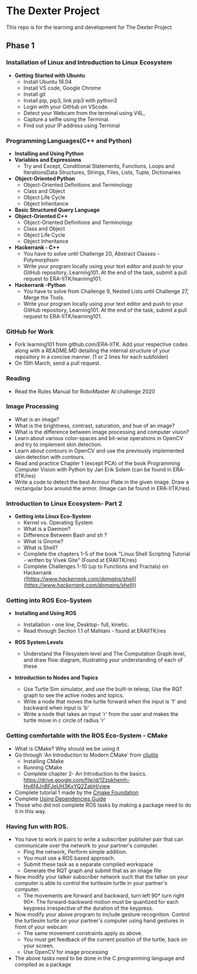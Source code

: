 # The Dexter Project
This repo is for the learning and development for The Dexter Project

## Phase 1

### Installation of Linux and Introduction to Linux Ecosystem

 - **Getting Started with Ubuntu**  
   - Install Ubuntu 16.04  
   - Install VS code, Google Chrome  
   - Install git  
   - Install pip, pip3, link pip3 with python3  
   - Login with your GitHub on VScode.  
   - Detect your Webcam from the terminal using V4L,  
   - Capture a selfie using the Terminal.  
   - Find out your IP address using Terminal  

### Programming Languages(C++ and Python)

 - **Installing and Using Python**    
 - **Variables and Expressions**  
    - Try and Except, Conditional Statements, Functions, Loops and IterationsData Structures, Strings, Files, Lists, Tuple, Dictionaries  
- **Object-Oriented Python**  
  - Object-Oriented Definitions and Terminology  
  - Class and Object  
  - Object Life Cycle  
  - Object Inheritance  
- **Basic Structured Query Language**  
- **Object-Oriented C++**  
    - Object-Oriented Definitions and Terminology  
    - Class and Object  
    - Object Life Cycle  
    - Object Inheritance  
- **Hackerrank - C++**  
  - You have to solve until Challenge 20, Abstract Classes - Polymorphism  
  - Write your program locally using your text editor and push to your GitHub repository, Learning101. At the end of the task, submit a pull request to ERA-IITK/learning101.  
- **Hackerrank -Python**  
  - You have to solve from Challenge 9, Nested Lists until Challenge 27, Merge the Tools.  
  - Write your program locally using your text editor and push to your GitHub repository, Learning101. At the end of the task, submit a pull request to ERA-IITK/learning101.  

### GitHub for Work  
   - Fork learning101 from github.com/ERA-IITK. Add your respective codes along with a README.MD detailing the internal structure of your repository in a concise manner. (1 or 2 lines for each subfolder)  
   - On 15th March, send a pull request.  

### Reading  

  - Read the Rules Manual for RoboMaster AI challenge 2020  

### Image Processing  

  - What is an image?  
  - What is the brightness, contrast, saturation, and hue of an image?  
  - What is the difference between image processing and computer vision?  
  - Learn about various color-spaces and bit-wise operations in OpenCV and try to implement skin detection.  
  - Learn about contours in OpenCV and use the previously implemented skin detection with contours.  
  - Read and practice Chapter 1 (except PCA) of the book Programming Computer Vision with Python by Jan Erik Solem (can be found in ERA-IITK/res)  
  - Write a code to detect the best Armour Plate in the given image. Draw a rectangular box around the armor. (Image can be found in ERA-IITK/res)  

### Introduction to Linux Ecosystem- Part 2 

- **Getting into Linux Eco-System**  
  - Kernel vs. Operating System  
  - What is a Daemon?  
  - Difference Between Bash and sh ?  
  - What is Gnome?  
  - What is Shell?  
  - Complete the chapters 1-5 of the book "Linux Shell Scripting Tutorial - written by Vivek Gite" (Found at ERAIITK/res)    
  - Complete Challenges 1-10 (up to Functions and Fractals) on Hackerrank  
*([https://www.hackerrank.com/domains/shell](https://www.hackerrank.com/domains/shell))*  

### Getting into ROS Eco-System

- **Installing and Using ROS**  
  - Installation - one line, Desktop- full, kinetic.  
  - Read through Section 1.1 of Mahtani - found at ERAIITK/res  
  
- **ROS System Levels**  
   - Understand the Filesystem level and The Computation Graph level, and draw flow diagram, illustrating your understanding of each of these  
  
-  **Introduction to Nodes and Topics**  
   - Use Turtle Sim simulator, and use the built-in teleop, Use the RQT graph to see the active
nodes and topics.  
   - Write a node that moves the turtle forward when the input is &#39;f&#39; and backward when input is &#39;b&#39;  
   - Write a node that takes an input &#39;r&#39; from the user and makes the turtle move in c circle of radius &#39;r&#39;  


### Getting comfortable with the ROS Eco-System - CMake
  - What is CMake? Why should we be using it
  - Go through &#39;An Introduction to Modern CMake&#39; from [cliutils](https://cliutils.gitlab.io/modern-cmake/)
    - Installing CMake
    - Running CMake
    -  Complete chapter 2- An Introduction to the basics. https://drive.google.com/file/d/1Zzpkhemh-Hy6f4JnBFJeUH3KxYQ2ZabH/view
  - Complete tutorial 1 made by the [Cmake Foundation](https://cmake.org/cmake/help/latest/guide/tutorial/index.html)
  - Complete [Using Dependencies Guide](https://cmake.org/cmake/help/latest/guide/using-dependencies/index.html)
  - Those who did not complete ROS tasks by making a package need to do it in this way.
### Having fun with ROS.
  - You have to work in pairs to write a subscriber publisher pair that can communicate over the network to your partner&#39;s computer.
    -  Ping the network, Perform simple addition.
    -  You must use a ROS based approach.
    -  Submit these task as a separate compiled workspace
    -  Generate the RQT graph and submit that as an image file
  - Now modify your talker subscriber network such that the talker on your computer is able to control the turtlesim turtle in your partner&#39;s computer.
    -  The movements are forward and backward, turn left 90\* turn right 90\*. The forward-backward motion must be quantized for each keypress irrespective of the duration of the keypress.
  - Now modify your above program to include gesture recognition. Control the turtlesim turtle on your partner&#39;s computer using hand gestures in front of your webcam
    -  The same movement constraints apply as above.
    -  You must get feedback of the current position of the turtle, back on your screen.
    -  Use OpenCV for image processing
  - The above tasks need to be done in the C programming language and compiled as a package
